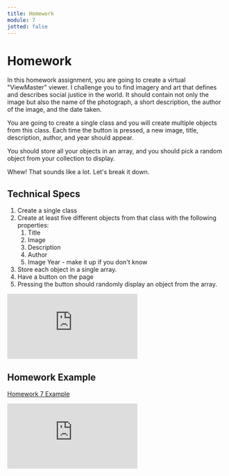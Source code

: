 ```yaml
---
title: Homework
module: 7
jotted: false
---
```


# Homework

In this homework assignment, you are going to create a virtual "ViewMaster" viewer.  I challenge you to find imagery and art that defines and describes social justice in the world. It should contain not only the image but also the name of the photograph, a short description, the author of the image, and the date taken.  

You are going to create a single class and you will create multiple objects from this class.  Each time the button is pressed, a new image, title, description, author, and year should appear.  

You should store all your objects in an array, and you should pick a random object from your collection to display.

Whew! That sounds like a lot. Let's break it down.

## Technical Specs

1. Create a single class
2. Create at least five different objects from that class with the following properties:
   1. Title
   2. Image
   3. Description
   4. Author
   5. Image Year - make it up if you don't know
3. Store each object in a single array.
4. Have a button on the page
5. Pressing the button should randomly display an object from the array.

<div class="embed-responsive embed-responsive-16by9"><iframe class="embed-responsive-item" src="https://www.youtube.com/embed/HBVES_FGz-E" frameborder="0" allowfullscreen></iframe></div>

## Homework Example

[Homework 7 Example](https://github.com/Montana-Media-Arts/441-WebTech-Spring2021-Examples/tree/master/Week%207)

<div class="embed-responsive embed-responsive-16by9"><iframe class="embed-responsive-item" src="https://www.youtube.com/embed/gUdHE1HfCxo" frameborder="0" allowfullscreen></iframe></div>
